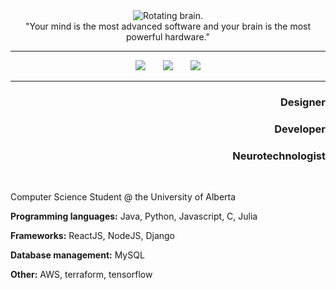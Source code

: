 <div align="center">
  <img src="https://github.com/user-attachments/assets/6e9d6457-c37b-4402-a8b4-dcee61e0b7b7" alt="Rotating brain.">
</div>
    <div align="center">
        "Your mind is the most advanced software and your brain is the most powerful hardware."
    </div>
    <hr class="solid">
<!--     <p align="center"><a href="https://www.angelnjoku.com">angelnjoku.com</a></p> -->
    <div align="center">
       <a href="https://www.linkedin.com/in/angelcnjoku"><img src="https://github.com/user-attachments/assets/51e4f5d5-ab0c-4bb6-afa2-f38067854ced"></a>
       &nbsp&nbsp&nbsp&nbsp&nbsp
       <a href="https://discord.com/users/braingel"><img src="https://github.com/user-attachments/assets/cc1f6c2b-8b5c-4520-b7da-a67cbad45f2f"></a>
       &nbsp&nbsp&nbsp&nbsp&nbsp
       <a href="https://medium.com/@angelnjoku"><img src="https://github.com/user-attachments/assets/5466fcd0-94f8-4fc0-a463-87ccc8c9ae0d"></a>
    </div>
    <hr class="solid">
    <div align="right">
        <h3>Designer</h3>
        <h3>Developer</h3>
        <h3>Neurotechnologist</h3>
    </div>
    <br />
    <div align="left">
    <p>Computer Science Student @ the University of Alberta</p>
    <p><strong>Programming languages:</strong> Java, Python, Javascript, C, Julia</p>
    <p><strong>Frameworks:</strong> ReactJS, NodeJS, Django</p>
    <p><strong>Database management:</strong> MySQL</p>
    <p><strong>Other:</strong> AWS, terraform, tensorflow</p>
    </div>
</div>

[brainrotate]: https://github.com/user-attachments/assets/6e9d6457-c37b-4402-a8b4-dcee61e0b7b7
